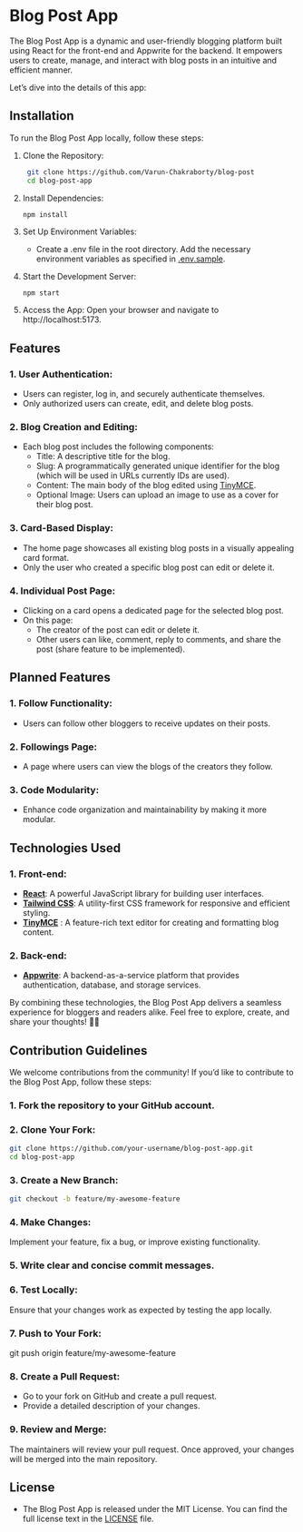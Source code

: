 # Blog Post App
The Blog Post App is a dynamic and user-friendly blogging platform built using React for the front-end and Appwrite for the backend. It empowers users to create, manage, and interact with blog posts in an intuitive and efficient manner.

Let’s dive into the details of this app:

## Installation
To run the Blog Post App locally, follow these steps:
1. Clone the Repository:
     ```bash
      git clone https://github.com/Varun-Chakraborty/blog-post
      cd blog-post-app
     ```

2. Install Dependencies:
     ```bash
     npm install
     ```

3. Set Up Environment Variables:
   - Create a .env file in the root directory.
   Add the necessary environment variables as specified in [.env.sample](/.env.sample).

4. Start the Development Server:
    ```
    npm start
    ```

5. Access the App: Open your browser and navigate to http://localhost:5173.

## Features
### 1. User Authentication:
   - Users can register, log in, and securely authenticate themselves.
   - Only authorized users can create, edit, and delete blog posts.
### 2. Blog Creation and Editing:
   - Each blog post includes the following components:
      - Title: A descriptive title for the blog.
      - Slug: A programmatically generated unique identifier for the blog (which will be used in URLs currently IDs are used).
      - Content: The main body of the blog edited using [TinyMCE](#technologies-used).
      - Optional Image: Users can upload an image to use as a cover for their blog post.
### 3. Card-Based Display:
   - The home page showcases all existing blog posts in a visually appealing card format.
   - Only the user who created a specific blog post can edit or delete it.
### 4. Individual Post Page:
   - Clicking on a card opens a dedicated page for the selected blog post.
   - On this page:
      - The creator of the post can edit or delete it.
      - Other users can like, comment, reply to comments, and share the post (share feature to be implemented).
## Planned Features
### 1. Follow Functionality:
   - Users can follow other bloggers to receive updates on their posts.
### 2. Followings Page:
   - A page where users can view the blogs of the creators they follow.
### 3. Code Modularity:
   - Enhance code organization and maintainability by making it more modular.
## Technologies Used
### 1. Front-end:
   - [**React**](https://github.com/facebook/react): A powerful JavaScript library for building user interfaces.
   - [**Tailwind CSS**](https://github.com/tailwindlabs/tailwindcss): A utility-first CSS framework for responsive and efficient styling.
   - [**TinyMCE**](https://github.com/tinymce/tinymce-react) : A feature-rich text editor for creating and formatting blog content.
### 2. Back-end:
   - [**Appwrite**](https://github.com/appwrite/appwrite): A backend-as-a-service platform that provides authentication, database, and storage services.

By combining these technologies, the Blog Post App delivers a seamless experience for bloggers and readers alike. Feel free to explore, create, and share your thoughts! 📝🚀

## Contribution Guidelines
We welcome contributions from the community! If you’d like to contribute to the Blog Post App, follow these steps:

### 1. Fork the repository to your GitHub account.

### 2. Clone Your Fork:
```bash
git clone https://github.com/your-username/blog-post-app.git
cd blog-post-app
```

### 3. Create a New Branch:
```bash
git checkout -b feature/my-awesome-feature
```

### 4. Make Changes:
Implement your feature, fix a bug, or improve existing functionality.

### 5. Write clear and concise commit messages.

### 6. Test Locally:
Ensure that your changes work as expected by testing the app locally.

### 7. Push to Your Fork:
git push origin feature/my-awesome-feature

### 8. Create a Pull Request:
- Go to your fork on GitHub and create a pull request.
- Provide a detailed description of your changes.

### 9. Review and Merge:
The maintainers will review your pull request.
Once approved, your changes will be merged into the main repository.

## License
- The Blog Post App is released under the MIT License. You can find the full license text in the [LICENSE](https://github.com/Varun-Chakraborty/blog-post/blob/main/LICENSE) file.